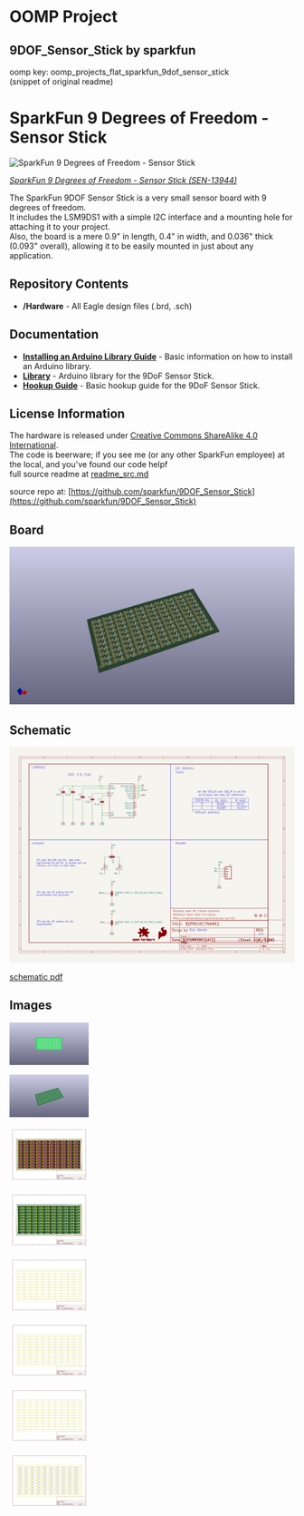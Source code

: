 # OOMP Project  
## 9DOF_Sensor_Stick  by sparkfun  
  
oomp key: oomp_projects_flat_sparkfun_9dof_sensor_stick  
(snippet of original readme)  
  
SparkFun 9 Degrees of Freedom - Sensor Stick  
=============================================  
  
![SparkFun 9 Degrees of Freedom - Sensor Stick](https://cdn.sparkfun.com/assets/parts/1/1/6/3/3/13944-01.jpg)  
  
[*SparkFun 9 Degrees of Freedom - Sensor Stick (SEN-13944)*](https://www.sparkfun.com/products/13944)  
  
  
The SparkFun 9DOF Sensor Stick is a very small sensor board with 9 degrees of freedom.  
It includes the LSM9DS1 with a simple I2C interface and a mounting hole for attaching it to your project.  
Also, the board is a mere 0.9" in length, 0.4" in width, and 0.036" thick (0.093" overall), allowing it to be easily mounted in just about any application.  
   
 Repository Contents  
-------------------  
* **/Hardware** - All Eagle design files (.brd, .sch)  
  
Documentation  
--------------  
  
* **[Installing an Arduino Library Guide](https://learn.sparkfun.com/tutorials/installing-an-arduino-library)** - Basic information on how to install an Arduino library.  
* **[Library](https://github.com/sparkfun/SparkFun_LSM9DS1_Arduino_Library)** - Arduino library for the 9DoF Sensor Stick.  
* **[Hookup Guide](https://learn.sparkfun.com/tutorials/9dof-sensor-stick-hookup-guide)** - Basic hookup guide for the 9DoF Sensor Stick.  
   
License Information  
-------------------  
The hardware is released under [Creative Commons ShareAlike 4.0 International](https://creativecommons.org/licenses/by-sa/4.0/).  
The code is beerware; if you see me (or any other SparkFun employee) at the local, and you've found our code helpf  
  full source readme at [readme_src.md](readme_src.md)  
  
source repo at: [https://github.com/sparkfun/9DOF_Sensor_Stick](https://github.com/sparkfun/9DOF_Sensor_Stick)  
## Board  
  
[![working_3d.png](working_3d_600.png)](working_3d.png)  
## Schematic  
  
[![working_schematic.png](working_schematic_600.png)](working_schematic.png)  
  
[schematic pdf](working_schematic.pdf)  
## Images  
  
[![working_3D_bottom.png](working_3D_bottom_140.png)](working_3D_bottom.png)  
  
[![working_3D_top.png](working_3D_top_140.png)](working_3D_top.png)  
  
[![working_assembly_page_01.png](working_assembly_page_01_140.png)](working_assembly_page_01.png)  
  
[![working_assembly_page_02.png](working_assembly_page_02_140.png)](working_assembly_page_02.png)  
  
[![working_assembly_page_03.png](working_assembly_page_03_140.png)](working_assembly_page_03.png)  
  
[![working_assembly_page_04.png](working_assembly_page_04_140.png)](working_assembly_page_04.png)  
  
[![working_assembly_page_05.png](working_assembly_page_05_140.png)](working_assembly_page_05.png)  
  
[![working_assembly_page_06.png](working_assembly_page_06_140.png)](working_assembly_page_06.png)  
